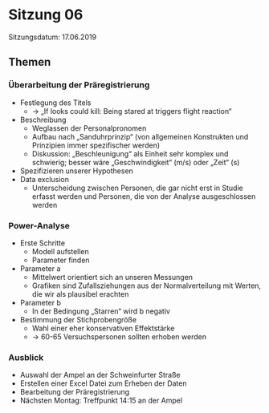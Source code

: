 # Sitzung 06 #

Sitzungsdatum: 17.06.2019

## Themen

### Überarbeitung der Präregistrierung

- Festlegung des Titels
    + -> „If looks could kill: Being stared at triggers flight reaction“
- Beschreibung
    + Weglassen der Personalpronomen
    + Aufbau nach „Sanduhrprinzip“ (von allgemeinen Konstrukten und Prinzipien
      immer spezifischer werden)
    + Diskussion: „Beschleunigung“ als Einheit sehr komplex und schwierig;
      besser wäre „Geschwindigkeit“ (m/s) oder „Zeit“ (s)
- Spezifizieren unserer Hypothesen
- Data exclusion
    + Unterscheidung zwischen Personen, die gar nicht erst in Studie erfasst
      werden und Personen, die von der Analyse ausgeschlossen werden

### Power-Analyse

- Erste Schritte
    + Modell aufstellen
    + Parameter finden
- Parameter a
    + Mittelwert orientiert sich an unseren Messungen
    + Grafiken sind Zufallsziehungen aus der Normalverteilung mit Werten, die
      wir als plausibel erachten
- Parameter b
    + In der Bedingung „Starren“ wird b negativ
- Bestimmung der Stichprobengröße
    + Wahl einer eher konservativen Effektstärke
    + -> 60-65 Versuchspersonen sollten erhoben werden

### Ausblick

- Auswahl der Ampel an der Schweinfurter Straße
- Erstellen einer Excel Datei zum Erheben der Daten
- Bearbeitung der Präregistrierung
- Nächsten Montag: Treffpunkt 14:15 an der Ampel
